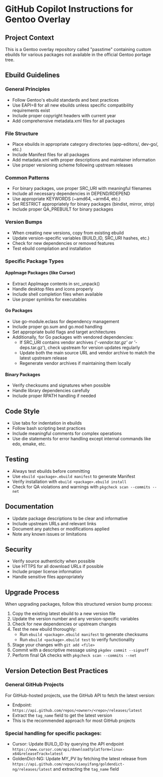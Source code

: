 # GitHub Copilot Instructions for Gentoo Overlay

## Project Context
This is a Gentoo overlay repository called "passtime" containing custom ebuilds for various packages not available in the official Gentoo portage tree.

## Ebuild Guidelines

### General Principles
- Follow Gentoo's ebuild standards and best practices
- Use EAPI=8 for all new ebuilds unless specific compatibility requirements exist
- Include proper copyright headers with current year
- Add comprehensive metadata.xml files for all packages

### File Structure
- Place ebuilds in appropriate category directories (app-editors/, dev-go/, etc.)
- Include Manifest files for all packages
- Add metadata.xml with proper descriptions and maintainer information
- Use proper versioning scheme following upstream releases

### Common Patterns
- For binary packages, use proper SRC_URI with meaningful filenames
- Include all necessary dependencies in DEPEND/RDEPEND
- Use appropriate KEYWORDS (~amd64, ~arm64, etc.)
- Set RESTRICT appropriately for binary packages (bindist, mirror, strip)
- Include proper QA_PREBUILT for binary packages

### Version Bumps
- When creating new versions, copy from existing ebuild
- Update version-specific variables (BUILD_ID, SRC_URI hashes, etc.)
- Check for new dependencies or removed features
- Test ebuild compilation and installation

### Specific Package Types

#### AppImage Packages (like Cursor)
- Extract AppImage contents in src_unpack()
- Handle desktop files and icons properly
- Include shell completion files when available
- Use proper symlinks for executables

#### Go Packages
- Use go-module.eclass for dependency management
- Include proper go.sum and go.mod handling
- Set appropriate build flags and target architectures
- Additionally, for Go packages with vendored dependencies:
    * If SRC_URI contains vendor archives ('*-vendor.tar.gz' or '*-deps.tar.gz'), check upstream for version updates regularly
    * Update both the main source URL and vendor archive to match the latest upstream release
    * Regenerate vendor archives if maintaining them locally

#### Binary Packages
- Verify checksums and signatures when possible
- Handle library dependencies carefully
- Include proper RPATH handling if needed

## Code Style
- Use tabs for indentation in ebuilds
- Follow bash scripting best practices
- Include meaningful comments for complex operations
- Use die statements for error handling except internal commands like edo, emake, etc.

## Testing
- Always test ebuilds before committing
- Use `ebuild <package>.ebuild manifest` to generate Manifest
- Verify installation with `ebuild <package>.ebuild install`
- Check for QA violations and warnings with `pkgcheck scan --commits --net`

## Documentation
- Update package descriptions to be clear and informative
- Include upstream URLs and relevant links
- Document any patches or modifications applied
- Note any known issues or limitations

## Security
- Verify source authenticity when possible
- Use HTTPS for all download URLs if possible
- Include proper license information
- Handle sensitive files appropriately

## Upgrade Process
When upgrading packages, follow this structured version bump process:

1. Copy the existing latest ebuild to a new version file
2. Update the version number and any version-specific variables
3. Check for new dependencies or upstream changes
4. Test the new ebuild thoroughly:
    - Run `ebuild <package>.ebuild manifest` to generate checksums
    - Run `ebuild <package>.ebuild test` to verify functionality
5. Stage your changes with `git add <file>`
6. Commit with a descriptive message using `pkgdev commit --signoff`
7. Perform final QA checks with `pkgcheck scan --commits --net`

## Version Detection Best Practices
### General GitHub Projects
For GitHub-hosted projects, use the GitHub API to fetch the latest version:
- Endpoint: `https://api.github.com/repos/<owner>/<repo>/releases/latest`
- Extract the `tag_name` field to get the latest version
- This is the recommended approach for most GitHub projects

### Special handling for specific packages:
* Cursor: Update BUILD_ID by querying the API endpoint `https://www.cursor.com/api/download?platform=linux-x64&releaseTrack=latest`
* GoldenDict-NG: Update MY_PV by fetching the latest release from `https://api.github.com/repos/xiaoyifang/goldendict-ng/releases/latest` and extracting the `tag_name` field